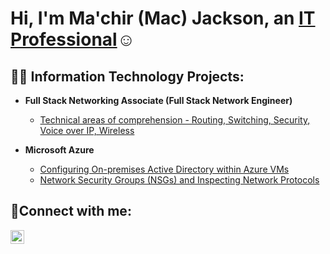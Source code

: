 <h1>Hi, I'm Ma'chir (Mac) Jackson, an <a href="https://linkedin.com/in/machir-jackson">IT Professional</a>☺</h1>

<h2>👨‍💻 Information Technology Projects:</h2>

- <b>Full Stack Networking Associate (Full Stack Network Engineer)</b>
  - [Technical areas of comprehension - Routing, Switching, Security, Voice over IP, Wireless](https://github.com/Mac-Jackson/osticket-prereqs)
 
- <b>Microsoft Azure</b>
  - [Configuring On-premises Active Directory within Azure VMs](https://github.com/Mac-Jackson/configure-ad)
  - [Network Security Groups (NSGs) and Inspecting Network Protocols](https://github.com/Mac-Jackson/azure-network-protocols)

<h2>🤳Connect with me:</h2>


[<img align="left" alt="Josh | LinkedIn" width="22px" src="https://cdn.jsdelivr.net/npm/simple-icons@v3/icons/linkedin.svg" />][linkedin]



[linkedin]: https://linkedin.com/in/machir-jackson
